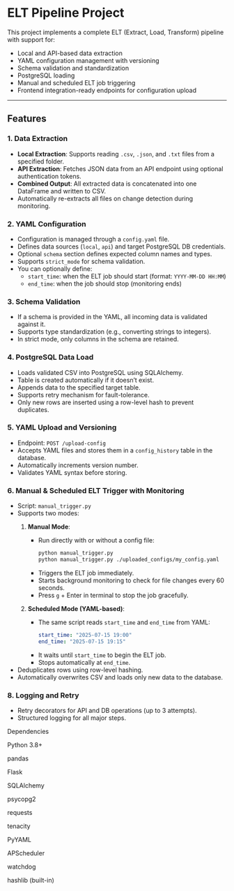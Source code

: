# ELT Pipeline Project

This project implements a complete ELT (Extract, Load, Transform) pipeline with support for:

- Local and API-based data extraction
- YAML configuration management with versioning
- Schema validation and standardization
- PostgreSQL loading
- Manual and scheduled ELT job triggering
- Frontend integration-ready endpoints for configuration upload

---

## Features

### 1. **Data Extraction**
- **Local Extraction**: Supports reading `.csv`, `.json`, and `.txt` files from a specified folder.
- **API Extraction**: Fetches JSON data from an API endpoint using optional authentication tokens.
- **Combined Output**: All extracted data is concatenated into one DataFrame and written to CSV.
- Automatically re-extracts all files on change detection during monitoring.


### 2. **YAML Configuration**
- Configuration is managed through a `config.yaml` file.
- Defines data sources (`local`, `api`) and target PostgreSQL DB credentials.
- Optional `schema` section defines expected column names and types.
- Supports `strict_mode` for schema validation.
- You can optionally define:
  - `start_time`: when the ELT job should start (format: `YYYY-MM-DD HH:MM`)
  - `end_time`: when the job should stop (monitoring ends)


### 3. **Schema Validation**
- If a schema is provided in the YAML, all incoming data is validated against it.
- Supports type standardization (e.g., converting strings to integers).
- In strict mode, only columns in the schema are retained.

### 4. **PostgreSQL Data Load**
- Loads validated CSV into PostgreSQL using SQLAlchemy.
- Table is created automatically if it doesn’t exist.
- Appends data to the specified target table.
- Supports retry mechanism for fault-tolerance.
- Only new rows are inserted using a row-level hash to prevent duplicates.


### 5. **YAML Upload and Versioning**
- Endpoint: `POST /upload-config`
- Accepts YAML files and stores them in a `config_history` table in the database.
- Automatically increments version number.
- Validates YAML syntax before storing.

### 6. **Manual & Scheduled ELT Trigger with Monitoring**
- Script: `manual_trigger.py`
- Supports two modes:
  1. **Manual Mode**: 
     - Run directly with or without a config file:
       ```bash
       python manual_trigger.py
       python manual_trigger.py ./uploaded_configs/my_config.yaml
       ```
     - Triggers the ELT job immediately.
     - Starts background monitoring to check for file changes every 60 seconds.
     - Press `g` + Enter in terminal to stop the job gracefully.

  2. **Scheduled Mode (YAML-based)**:
     - The same script reads `start_time` and `end_time` from YAML:
       ```yaml
       start_time: "2025-07-15 19:00"
       end_time: "2025-07-15 19:15"
       ```
     - It waits until `start_time` to begin the ELT job.
     - Stops automatically at `end_time`.
- Deduplicates rows using row-level hashing.
- Automatically overwrites CSV and loads only new data to the database.

### 8. **Logging and Retry**
- Retry decorators for API and DB operations (up to 3 attempts).
- Structured logging for all major steps.


Dependencies

Python 3.8+

pandas

Flask

SQLAlchemy

psycopg2

requests

tenacity

PyYAML

APScheduler

watchdog

hashlib (built-in)



